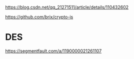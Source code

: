 https://blog.csdn.net/qq_21271511/article/details/110432602

https://github.com/brix/crypto-js
# DES
https://segmentfault.com/a/1190000021261107
